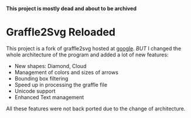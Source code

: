 **This project is mostly dead and about to be archived**

# Graffle2Svg Reloaded #

This project is a fork of graffle2svg hosted at [google](http://code.google.com/p/graffle2svg/). *BUT* I changed the whole architecture of the program and added a lot of new features:

 * New shapes: Diamond, Cloud
 * Management of colors and sizes of arrows
 * Bounding box filtering
 * Speed up in processing the graffle file
 * Unicode support
 * Enhanced Text management

All these features were not back ported due to the change of architecture. 
 
 

